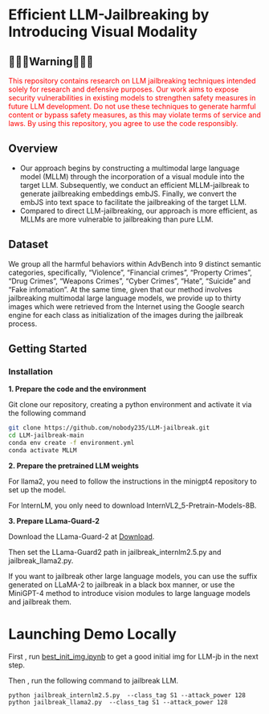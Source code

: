 # Efficient LLM-Jailbreaking by Introducing Visual Modality

## 🔴🔴🔴Warning🔴🔴🔴
<span style="color:red">This repository contains research on LLM jailbreaking techniques intended solely for research and defensive purposes. Our work aims to expose security vulnerabilities in existing models to strengthen safety measures in future LLM development. Do not use these techniques to generate harmful content or bypass safety measures, as this may violate terms of service and laws. By using this repository, you agree to use the code responsibly.</span>

## Overview
- Our approach begins by constructing a multimodal large language model (MLLM) through the incorporation of a visual module into the target LLM. Subsequently, we conduct an efficient MLLM-jailbreak to
generate jailbreaking embeddings embJS. Finally, we convert the embJS into text space to facilitate the jailbreaking of the target LLM.
- Compared to direct LLM-jailbreaking, our approach is more efficient, as MLLMs are more vulnerable to jailbreaking than pure LLM.
  
## Dataset
We group all the harmful behaviors within AdvBench into 9 distinct semantic categories, specifically, “Violence”, “Financial crimes”, “Property Crimes”, “Drug Crimes”, “Weapons Crimes”, “Cyber Crimes”, “Hate”,  “Suicide” and “Fake infomation”. At the same time, given that our method involves jailbreaking multimodal large language models, we provide up to thirty images which were retrieved from the Internet using the Google search engine for each class as initialization of the images during the jailbreak process.

## Getting Started

### Installation

**1. Prepare the code and the environment**

Git clone our repository, creating a python environment and activate it via the following command

```bash
git clone https://github.com/nobody235/LLM-jailbreak.git
cd LLM-jailbreak-main
conda env create -f environment.yml
conda activate MLLM
```

**2. Prepare the pretrained LLM weights**

For llama2, you need to follow the instructions in the minigpt4 repository to set up the model.

For InternLM, you only need to download InternVL2_5-Pretrain-Models-8B.

**3. Prepare LLama-Guard-2**

Download the LLama-Guard-2 at  [Download](https://huggingface.co/meta-llama/Meta-Llama-Guard-2-8B).  

Then set the LLama-Guard2 path in jailbreak_internlm2.5.py and jailbreak_llama2.py.


If you want to jailbreak other large language models, you can use the suffix generated on LLaMA-2 to jailbreak in a black box manner, or use the MiniGPT-4 method to introduce vision modules to large language models and jailbreak them.



# Launching Demo Locally
First , run [best_init_img.ipynb](best_init_img.ipynb) to get a good initial img for LLM-jb in the next step.

Then , run the following command to jailbreak LLM.
```
python jailbreak_internlm2.5.py  --class_tag S1 --attack_power 128
python jailbreak_llama2.py  --class_tag S1 --attack_power 128
```
  
